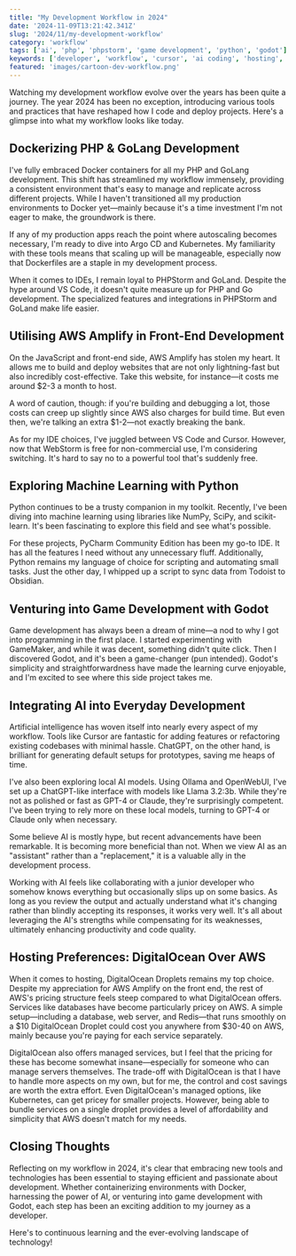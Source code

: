 ```yaml
---
title: "My Development Workflow in 2024"
date: '2024-11-09T13:21:42.341Z'
slug: '2024/11/my-development-workflow'
category: 'workflow'
tags: ['ai', 'php', 'phpstorm', 'game development', 'python', 'godot']
keywords: ['developer', 'workflow', 'cursor', 'ai coding', 'hosting', 'chat gpt']
featured: 'images/cartoon-dev-workflow.png'
---
```


Watching my development workflow evolve over the years has been quite a journey. The year 2024 has been no exception, introducing various tools and practices that have reshaped how I code and deploy projects. Here's a glimpse into what my workflow looks like today.

## Dockerizing PHP & GoLang Development

I've fully embraced Docker containers for all my PHP and GoLang development. This shift has streamlined my workflow immensely, providing a consistent environment that's easy to manage and replicate across different projects. While I haven't transitioned all my production environments to Docker yet—mainly because it's a time investment I'm not eager to make, the groundwork is there. 

If any of my production apps reach the point where autoscaling becomes necessary, I'm ready to dive into Argo CD and Kubernetes. My familiarity with these tools means that scaling up will be manageable, especially now that Dockerfiles are a staple in my development process.

When it comes to IDEs, I remain loyal to PHPStorm and GoLand. Despite the hype around VS Code, it doesn't quite measure up for PHP and Go development. The specialized features and integrations in PHPStorm and GoLand make life easier.


## Utilising AWS Amplify in Front-End Development

On the JavaScript and front-end side, AWS Amplify has stolen my heart. It allows me to build and deploy websites that are not only lightning-fast but also incredibly cost-effective. Take this website, for instance—it costs me around $2-3 a month to host. 

A word of caution, though: if you're building and debugging a lot, those costs can creep up slightly since AWS also charges for build time. But even then, we're talking an extra $1-2—not exactly breaking the bank.

As for my IDE choices, I've juggled between VS Code and Cursor. However, now that WebStorm is free for non-commercial use, I'm considering switching. It's hard to say no to a powerful tool that's suddenly free.

## Exploring Machine Learning with Python

Python continues to be a trusty companion in my toolkit. Recently, I've been diving into machine learning using libraries like NumPy, SciPy, and scikit-learn. It's been fascinating to explore this field and see what's possible.

For these projects, PyCharm Community Edition has been my go-to IDE. It has all the features I need without any unnecessary fluff. Additionally, Python remains my language of choice for scripting and automating small tasks. Just the other day, I whipped up a script to sync data from Todoist to Obsidian.

## Venturing into Game Development with Godot

Game development has always been a dream of mine—a nod to why I got into programming in the first place. I started experimenting with GameMaker, and while it was decent, something didn't quite click. Then I discovered Godot, and it's been a game-changer (pun intended). Godot's simplicity and straightforwardness have made the learning curve enjoyable, and I'm excited to see where this side project takes me.

## Integrating AI into Everyday Development

Artificial intelligence has woven itself into nearly every aspect of my workflow. Tools like Cursor are fantastic for adding features or refactoring existing codebases with minimal hassle. ChatGPT, on the other hand, is brilliant for generating default setups for prototypes, saving me heaps of time.

I've also been exploring local AI models. Using Ollama and OpenWebUI, I've set up a ChatGPT-like interface with models like Llama 3.2:3b. While they're not as polished or fast as GPT-4 or Claude, they're surprisingly competent. I've been trying to rely more on these local models, turning to GPT-4 or Claude only when necessary.

Some believe AI is mostly hype, but recent advancements have been remarkable. It is becoming more beneficial than not. When we view AI as an "assistant" rather than a "replacement," it is a valuable ally in the development process.

Working with AI feels like collaborating with a junior developer who somehow knows everything but occasionally slips up on some basics. As long as you review the output and actually understand what it's changing rather than blindly accepting its responses, it works very well. It's all about leveraging the AI's strengths while compensating for its weaknesses, ultimately enhancing productivity and code quality.

## Hosting Preferences: DigitalOcean Over AWS

When it comes to hosting, DigitalOcean Droplets remains my top choice. Despite my appreciation for AWS Amplify on the front end, the rest of AWS's pricing structure feels steep compared to what DigitalOcean offers. Services like databases have become particularly pricey on AWS. A simple setup—including a database, web server, and Redis—that runs smoothly on a $10 DigitalOcean Droplet could cost you anywhere from $30-40 on AWS, mainly because you're paying for each service separately.

DigitalOcean also offers managed services, but I feel that the pricing for these has become somewhat insane—especially for someone who can manage servers themselves. The trade-off with DigitalOcean is that I have to handle more aspects on my own, but for me, the control and cost savings are worth the extra effort. Even DigitalOcean's managed options, like Kubernetes, can get pricey for smaller projects. However, being able to bundle services on a single droplet provides a level of affordability and simplicity that AWS doesn't match for my needs.

## Closing Thoughts

Reflecting on my workflow in 2024, it's clear that embracing new tools and technologies has been essential to staying efficient and passionate about development. Whether containerizing environments with Docker, harnessing the power of AI, or venturing into game development with Godot, each step has been an exciting addition to my journey as a developer.

Here's to continuous learning and the ever-evolving landscape of technology!
